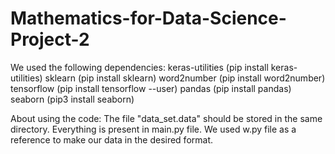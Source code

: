 # Mathematics-for-Data-Science-Project-2
We used the following dependencies:
keras-utilities (pip install keras-utilities)
sklearn (pip install sklearn)
word2number (pip install word2number)
tensorflow (pip install tensorflow --user)
pandas (pip install pandas)
seaborn (pip3 install seaborn)

About using the code:
The file "data_set.data" should be stored in the same directory.
Everything is present in main.py file.
We used w.py file as a reference to make our data in the desired format.
